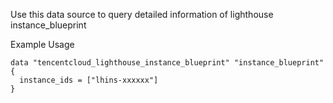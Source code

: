 Use this data source to query detailed information of lighthouse instance_blueprint

Example Usage

```hcl
data "tencentcloud_lighthouse_instance_blueprint" "instance_blueprint" {
  instance_ids = ["lhins-xxxxxx"]
}
```
